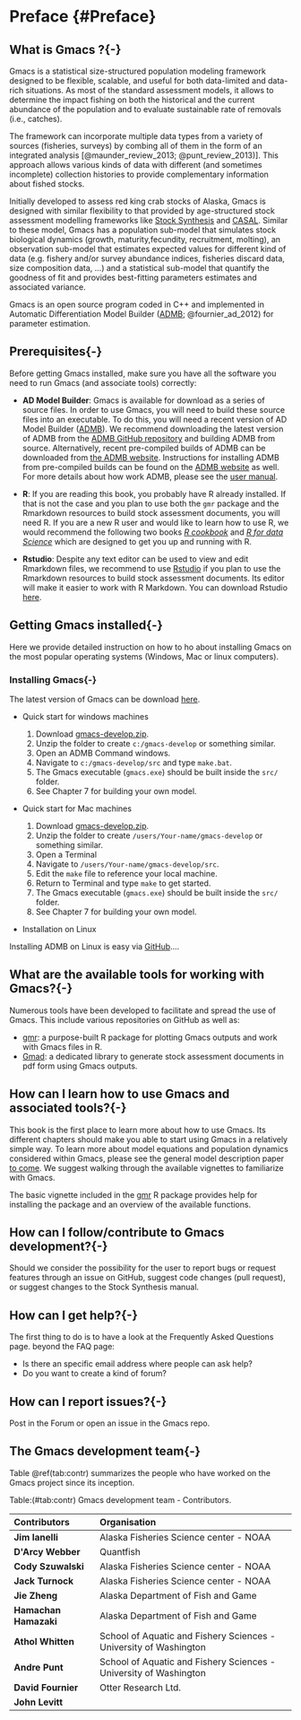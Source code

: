 # Preface {#Preface}

## What is Gmacs ?{-}

Gmacs is a statistical size-structured population modeling framework designed to be flexible, scalable, and useful for both data-limited and data-rich situations. As most of the standard assessment models, it allows to determine the impact fishing on both the historical and the current abundance of the population and to evaluate sustainable rate of removals (i.e., catches).

The framework can incorporate multiple data types from a variety of sources (fisheries, surveys) by combing all of them in the form of an integrated analysis [@maunder_review_2013; @punt_review_2013)]. This approach allows various kinds of data with different (and sometimes incomplete) collection histories to provide complementary information about fished stocks.

Initially developed to assess red king crab stocks of Alaska, Gmacs is designed with similar flexibility to that provided by age-structured stock assessment modelling frameworks like [Stock Synthesis](https://vlab.noaa.gov/web/stock-synthesis) and [CASAL](https://niwa.co.nz/fisheries/tools-resources/casal). Similar to these model, Gmacs has a population sub-model that simulates stock biological dynamics (growth, maturity,fecundity, recruitment, molting), an observation sub-model that estimates expected values for different kind of data (e.g. fishery and/or survey abundance indices, fisheries discard data, size composition data, ...) and a statistical sub-model that quantify the goodness of fit and provides best-fitting parameters estimates and associated variance.

Gmacs is an open source program coded in C++ and implemented in Automatic Differentiation Model Builder ([ADMB](http://www.admb-project.org/); @fournier_ad_2012) for parameter estimation.


## Prerequisites{-}

Before getting Gmacs installed, make sure you have all the software you need to run Gmacs (and associate tools) correctly:

+ __AD Model Builder__: Gmacs is available for download as a series of source files. In order to use Gmacs, you will need to build these source files into an executable. To do this, you will need a recent version of AD Model Builder ([ADMB](http://www.admb-project.org/)). We recommend downloading the latest version of ADMB from the [ADMB GitHub repository](https://github.com/admb-project/admb) and building ADMB from source. Alternatively, recent pre-compiled builds of ADMB can be downloaded from [the ADMB website](http://www.admb-project.org/downloads/). Instructions for installing ADMB from pre-compiled builds can be found on the [ADMB website](http://www.admb-project.org/docs/install/) as well. For more details about how work ADMB, please see the [user manual](http://www.admb-project.org/docs/manuals/).

+ __R__: If you are reading this book, you probably have R already installed. If that is not the case and you plan to use both the `gmr` package and the Rmarkdown resources to build stock assessment documents, you will need R. If you are a new R user and would like to learn how to use R, we would recommend the following two books [_R cookbook_](https://rc2e.com/index.html) and [_R for data Science_](https://r4ds.had.co.nz/) which are designed to get you up and running with R.

+ __Rstudio__: Despite any text editor can be used to view and edit Rmarkdown files, we recommend to use [Rstudio](https://www.rstudio.com/) if you plan to use the Rmarkdown resources to build stock assessment documents. Its editor will make it easier to work with R Markdown. You can download Rstudio [here](https://www.rstudio.com/products/rstudio/download/).

## Getting Gmacs installed{-}

Here we provide detailed instruction on how to ho about installing Gmacs on the most popular operating systems (Windows, Mac or linux computers).

### Installing Gmacs{-}

The latest version of Gmacs can be download [here](). 

  - Quick start for windows machines
    1. Download [gmacs-develop.zip](https://github.com/seacode/gmacs/archive/develop.zip).
    2. Unzip the folder to create `c:/gmacs-develop` or something similar.
    3. Open an ADMB Command windows.
    4. Navigate to `c:/gmacs-develop/src` and type `make.bat`.
    5. The Gmacs executable (`gmacs.exe`) should be built inside the `src/` folder.
    6. See Chapter 7 for building your own model.
    
  - Quick start for Mac machines
    1. Download [gmacs-develop.zip](https://github.com/seacode/gmacs/archive/develop.zip).
    2. Unzip the folder to create `/users/Your-name/gmacs-develop` or something similar.
    3. Open a Terminal
    4. Navigate to `/users/Your-name/gmacs-develop/src`.
    5. Edit the `make` file to reference your local machine.
    6. Return to Terminal and type `make` to get started.
    7. The Gmacs executable (`gmacs.exe`) should be built inside the `src/` folder.
    8. See Chapter 7 for building your own model.
  
  - Installation on Linux

Installing ADMB on Linux is easy via [GitHub](https://github.com/)....


## What are the available tools for working with Gmacs?{-}

Numerous tools have been developed to facilitate and spread the use of Gmacs. This include various repositories on GitHub as well as:

  - [gmr](https://github.com/seacode/gmacs/tree/develop/gmr): a purpose-built R package for plotting Gmacs outputs and work with Gmacs files in R.
  - [Gmad](): a dedicated library to generate stock assessment documents in pdf form using Gmacs outputs.

## How can I learn how to use Gmacs and associated tools?{-}

This book is the first place to learn more about how to use Gmacs. Its different chapters should make you able to start using Gmacs in a relatively simple way. To learn more about model equations and population dynamics considered within Gmacs, please see the general model description paper [to come](). We suggest walking through the available vignettes to familiarize with Gmacs.

The basic vignette included in the [gmr](https://github.com/seacode/gmacs/tree/develop/gmr) R package provides help for installing the package and an overview of the available functions.


## How can I follow/contribute to Gmacs development?{-}

Should we consider the possibility for the user to report bugs or request features through an issue on GitHub, suggest code changes (pull request), or suggest changes to the Stock Synthesis manual.

## How can I get help?{-}

The first thing to do is to have a look at the Frequently Asked Questions page.
beyond the FAQ page:

  - Is there an specific email address where people can ask help?
  - Do you want to create a kind of forum?


## How can I report issues?{-}

Post in the Forum or open an issue in the Gmacs repo.


## The Gmacs development team{-}

Table \@ref(tab:contr) summarizes the people who have worked on the Gmacs project since its inception. 

Table:(\#tab:contr) Gmacs development team - Contributors.


|Contributors          |Organisation                                                      |
|:---------------------|:-----------------------------------------------------------------|
|**Jim Ianelli**       |Alaska Fisheries Science center - NOAA                            |
|**D'Arcy Webber**     |Quantfish                                                         |
|**Cody Szuwalski**    |Alaska Fisheries Science center - NOAA                            |
|**Jack Turnock**      |Alaska Fisheries Science center - NOAA                            |
|**Jie Zheng**         |Alaska Department of Fish and Game                                |
|**Hamachan Hamazaki** |Alaska Department of Fish and Game                                |
|**Athol Whitten**     |School of Aquatic and Fishery Sciences - University of Washington |
|**Andre Punt**        |School of Aquatic and Fishery Sciences - University of Washington |
|**David Fournier**    |Otter Research Ltd.                                               |
|**John Levitt**       |                                                                  |
